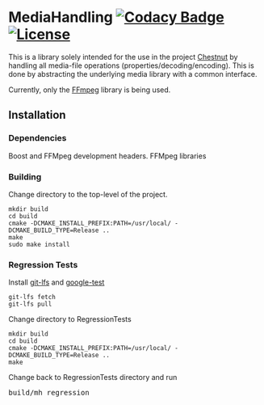 # MediaHandling [![Codacy Badge](https://api.codacy.com/project/badge/Grade/fd1f6eda59fd4bdbbe54c90bac7300d5)](https://www.codacy.com/manual/jonno85uk/mediahandling?utm_source=github.com&amp;utm_medium=referral&amp;utm_content=jonno85uk/mediahandling&amp;utm_campaign=Badge_Grade)[![License](https://img.shields.io/badge/License-BSD%203--Clause-blue.svg)](https://opensource.org/licenses/BSD-3-Clause)

This is a library solely intended for the use in the project [Chestnut](https://github.com/jonno85uk/chestnut)
by handling all media-file operations (properties/decoding/encoding).
This is done by abstracting the underlying media library with a common interface.

Currently, only the [FFmpeg](https://ffmpeg.org/) library is being used.

## Installation

### Dependencies

Boost and FFMpeg development headers. FFMpeg libraries

### Building

Change directory to the top-level of the project.

<pre><code>mkdir build
cd build
cmake -DCMAKE_INSTALL_PREFIX:PATH=/usr/local/ -DCMAKE_BUILD_TYPE=Release ..
make
sudo make install</code></pre>

### Regression Tests

Install [git-lfs](https://git-lfs.github.com/) and [google-test](https://github.com/google/googletest)
<pre><code>git-lfs fetch
git-lfs pull
</pre></code>

Change directory to RegressionTests
<pre><code>mkdir build
cd build
cmake -DCMAKE_INSTALL_PREFIX:PATH=/usr/local/ -DCMAKE_BUILD_TYPE=Release ..
make</code></pre>

Change back to RegressionTests directory and run

<pre>build/mh_regression</pre>
